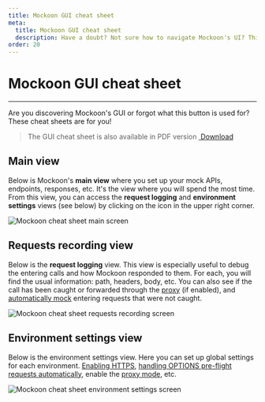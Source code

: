 ```yaml
---
title: Mockoon GUI cheat sheet
meta:
  title: Mockoon GUI cheat sheet
  description: Have a doubt? Not sure how to navigate Mockoon's UI? This cheat sheet is for you!
order: 20
---
```


# Mockoon GUI cheat sheet

---

Are you discovering Mockoon's GUI or forgot what this button is used for? These cheat sheets are for you!

> The GUI cheat sheet is also available in PDF version <a href="/images/docs/cheat-sheet/mockoon-cheat-sheet.pdf" className="btn btn-primary-desat-soft btn-xs"><i className='icon-download'></i>&nbsp;Download</a>

## Main view

Below is Mockoon's **main view** where you set up your mock APIs, endpoints, responses, etc. It's the view where you will spend the most time. From this view, you can access the **request logging** and **environment settings** views (see below) by clicking on the icon in the upper right corner. 

![Mockoon cheat sheet main screen](/images/docs/cheat-sheet/mockoon-cheat-sheet-main.png)

## Requests recording view

Below is the **request logging** view. This view is especially useful to debug the entering calls and how Mockoon responded to them. For each, you will find the usual information: path, headers, body, etc.
You can also see if the call has been caught or forwarded through the [proxy](docs:proxy-mode) (if enabled), and [automatically mock](docs:requests-logging) entering requests that were not caught. 

![Mockoon cheat sheet requests recording screen](/images/docs/cheat-sheet/mockoon-cheat-sheet-recording.png)

## Environment settings view

Below is the environment settings view. Here you can set up global settings for each environment. [Enabling HTTPS](docs:https), [handling OPTIONS pre-flight requests automatically](docs:cors), enable the [proxy mode](docs:proxy-mode), etc.

![Mockoon cheat sheet environment settings screen](/images/docs/cheat-sheet/mockoon-cheat-sheet-settings.png)
